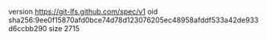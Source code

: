 version https://git-lfs.github.com/spec/v1
oid sha256:9ee0f15870afd0bce74d78d123076205ec48958afddf533a42de933d6ccbb290
size 2715
